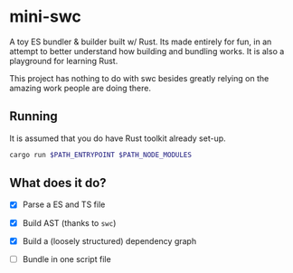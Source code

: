 # mini-swc

A toy ES bundler & builder built w/ Rust. Its made entirely for fun, in an attempt to better understand how building and bundling works. It is also a playground for learning Rust.

This project has nothing to do with swc besides greatly relying on the amazing work people are doing there.

## Running

It is assumed that you do have Rust toolkit already set-up.

```zsh
cargo run $PATH_ENTRYPOINT $PATH_NODE_MODULES
```

## What does it do?

- [x] Parse a ES and TS file
- [x] Build AST (thanks to `swc`)
- [x] Build a (loosely structured) dependency graph
- [ ] Bundle in one script file

